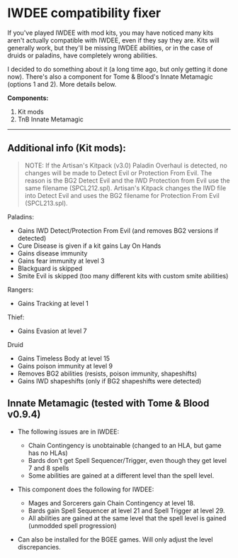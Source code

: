 # IWDEE compatibility fixer


If you've played IWDEE with mod kits, you may have noticed many kits aren't actually compatible with IWDEE, even if they say they are. Kits will generally work, but they'll be missing IWDEE abilities, or in the case of druids or paladins, have completely wrong abilities.

I decided to do something about it (a long time ago, but only getting it done now). There's also a component for Tome & Blood's Innate Metamagic (options 1 and 2). More details below.

**Components:**
1. Kit mods
2. TnB Innate Metamagic

---

Additional info (Kit mods):
-

> NOTE: If the Artisan's Kitpack (v3.0) Paladin Overhaul is detected, no changes will be made to Detect Evil or Protection From Evil. The reason is the BG2 Detect Evil and the IWD Protection from Evil use the same filename (SPCL212.spl). Artisan's Kitpack changes the IWD file into Detect Evil and uses the BG2 filename for Protection From Evil (SPCL213.spl).

Paladins:
- Gains IWD Detect/Protection From Evil (and removes BG2 versions if detected)
- Cure Disease is given if a kit gains Lay On Hands
- Gains disease immunity
- Gains fear immunity at level 3
- Blackguard is skipped
- Smite Evil is skipped (too many different kits with custom smite abilities)

Rangers:
- Gains Tracking at level 1

Thief:
- Gains Evasion at level 7

Druid
- Gains Timeless Body at level 15
- Gains poison immunity at level 9
- Removes BG2 abilities (resists, poison immunity, shapeshifts)
- Gains IWD shapeshifts (only if BG2 shapeshifts were detected)



Innate Metamagic (tested with Tome & Blood v0.9.4)
-

- The following issues are in IWDEE:
	- Chain Contingency is unobtainable (changed to an HLA, but game has no HLAs)
	- Bards don't get Spell Sequencer/Trigger, even though they get level 7 and 8 spells
	- Some abilities are gained at a different level than the spell level.

- This component does the following for IWDEE:
	- Mages and Sorcerers gain Chain Contingency at level 18.
	- Bards gain Spell Sequencer at level 21 and Spell Trigger at level 29.
	- All abilities are gained at the same level that the spell level is gained (unmodded spell progression)

- Can also be installed for the BGEE games. Will only adjust the level discrepancies.